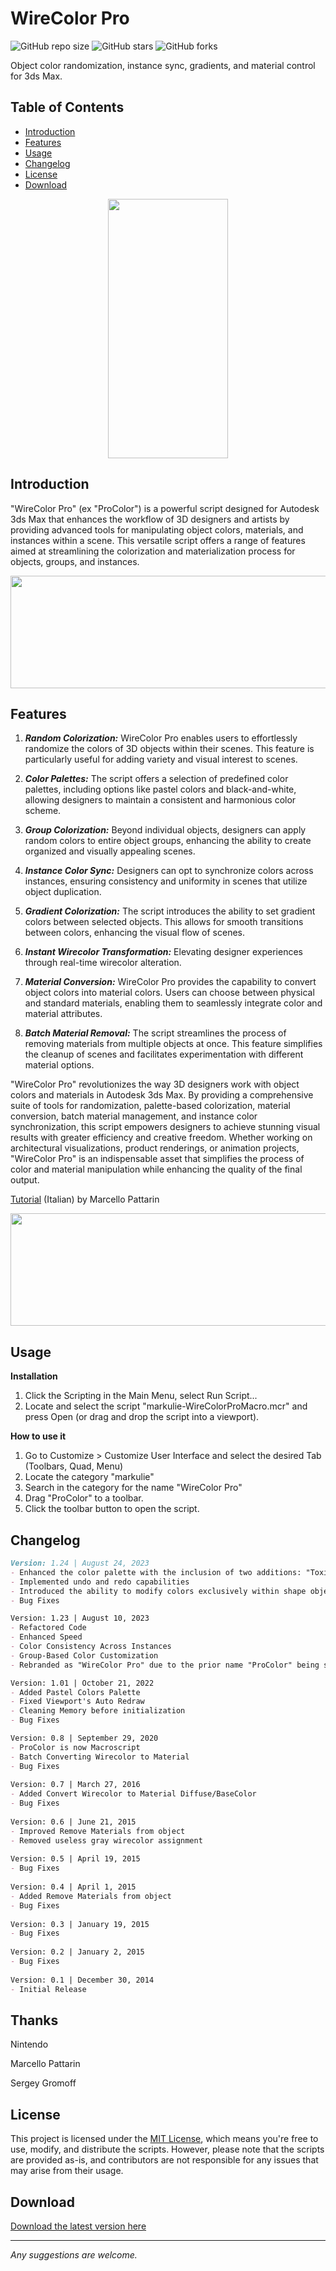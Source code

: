 # WireColor Pro

![GitHub repo size](https://img.shields.io/github/repo-size/markulie/WireColorPro)
![GitHub stars](https://img.shields.io/github/stars/markulie/WireColorPro?style=social)
![GitHub forks](https://img.shields.io/github/forks/markulie/WireColorPro?style=social)

Object color randomization, instance sync, gradients, and material control for 3ds Max.


## Table of Contents

- [Introduction](#introduction)
- [Features](#features)
- [Usage](#usage)
- [Changelog](#changelog)
- [License](#license)
- [Download](#download)



<p align="center">
  <img width="192" height="415" src="https://raw.githubusercontent.com/markulie/WireColorPro/master/WireColor_Pro_Window.jpg">
</p>

## Introduction

"WireColor Pro" (ex "ProColor") is a powerful script designed for Autodesk 3ds Max that enhances the workflow of 3D designers and artists by providing advanced tools for manipulating object colors, materials, and instances within a scene. This versatile script offers a range of features aimed at streamlining the colorization and materialization process for objects, groups, and instances.

<p align="center">
  <img width="650" height="180" src="https://github.com/markulie/WireColorPro/blob/master/WireColor_Pro_Blast.gif?raw=true">
</p>

## Features

1. _**Random Colorization:**_ WireColor Pro enables users to effortlessly randomize the colors of 3D objects within their scenes. This feature is particularly useful for adding variety and visual interest to scenes.

2. _**Color Palettes:**_ The script offers a selection of predefined color palettes, including options like pastel colors and black-and-white, allowing designers to maintain a consistent and harmonious color scheme.

3. _**Group Colorization:**_ Beyond individual objects, designers can apply random colors to entire object groups, enhancing the ability to create organized and visually appealing scenes.

4. _**Instance Color Sync:**_ Designers can opt to synchronize colors across instances, ensuring consistency and uniformity in scenes that utilize object duplication.

5. _**Gradient Colorization:**_ The script introduces the ability to set gradient colors between selected objects. This allows for smooth transitions between colors, enhancing the visual flow of scenes.

6. _**Instant Wirecolor Transformation:**_ Elevating designer experiences through real-time wirecolor alteration.

7. _**Material Conversion:**_ WireColor Pro provides the capability to convert object colors into material colors. Users can choose between physical and standard materials, enabling them to seamlessly integrate color and material attributes.

8. _**Batch Material Removal:**_ The script streamlines the process of removing materials from multiple objects at once. This feature simplifies the cleanup of scenes and facilitates experimentation with different material options.

"WireColor Pro" revolutionizes the way 3D designers work with object colors and materials in Autodesk 3ds Max. By providing a comprehensive suite of tools for randomization, palette-based colorization, material conversion, batch material management, and instance color synchronization, this script empowers designers to achieve stunning visual results with greater efficiency and creative freedom. Whether working on architectural visualizations, product renderings, or animation projects, "WireColor Pro" is an indispensable asset that simplifies the process of color and material manipulation while enhancing the quality of the final output.

<a href="https://www.youtube.com/watch?v=j5dhfQ13YUk" target="_blank">Tutorial</a> (Italian) by Marcello Pattarin

<p align="center">
  <img width="650" height="180" src="https://github.com/markulie/WireColorPro/blob/master/WireColor_Pro_Gradient.jpg?raw=true">
</p>

## Usage
**Installation**
1. Click the Scripting in the Main Menu, select Run Script...
2. Locate and select the script "markulie-WireColorProMacro.mcr" and press Open (or drag and drop the script into a viewport).

**How to use it**
1. Go to Customize > Customize User Interface and select the desired Tab (Toolbars, Quad, Menu)
2. Locate the category "markulie"
3. Search in the category for the name "WireColor Pro"
4. Drag "ProColor" to a toolbar.
5. Click the toolbar button to open the script.



## Changelog

```md
Version: 1.24 | August 24, 2023
- Enhanced the color palette with the inclusion of two additions: "Toxic" and "Clay."
- Implemented undo and redo capabilities
- Introduced the ability to modify colors exclusively within shape objects.
- Bug Fixes

Version: 1.23 | August 10, 2023
- Refactored Code
- Enhanced Speed
- Color Consistency Across Instances
- Group-Based Color Customization
- Rebranded as "WireColor Pro" due to the prior name "ProColor" being somewhat perplexing

Version: 1.01 | October 21, 2022
- Added Pastel Colors Palette  
- Fixed Viewport's Auto Redraw
- Cleaning Memory before initialization
- Bug Fixes

Version: 0.8 | September 29, 2020
- ProColor is now Macroscript
- Batch Converting Wirecolor to Material
- Bug Fixes
  
Version: 0.7 | March 27, 2016
- Added Convert Wirecolor to Material Diffuse/BaseColor
- Bug Fixes
  
Version: 0.6 | June 21, 2015
- Improved Remove Materials from object
- Removed useless gray wirecolor assignment
  
Version: 0.5 | April 19, 2015
- Bug Fixes
  
Version: 0.4 | April 1, 2015
- Added Remove Materials from object
- Bug Fixes
  
Version: 0.3 | January 19, 2015
- Bug Fixes
  
Version: 0.2 | January 2, 2015
- Bug Fixes
  
Version: 0.1 | December 30, 2014
- Initial Release

```

## Thanks

Nintendo

Marcello Pattarin

Sergey Gromoff


## License

This project is licensed under the [MIT License](LICENSE), which means you're free to use, modify, and distribute the scripts. However, please note that the scripts are provided as-is, and contributors are not responsible for any issues that may arise from their usage.

## Download
<a href="https://raw.githubusercontent.com/markulie/WireColorPro/master/markulie-WireColorProMacro.mcr" download>Download the latest version here</a>

---

*Any suggestions are welcome.*
